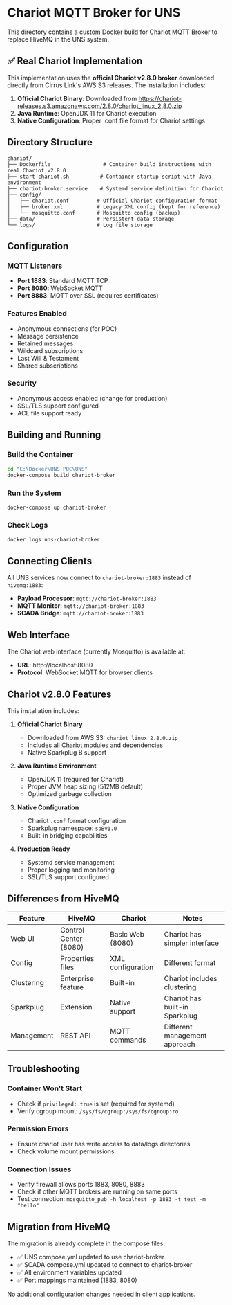 # Chariot MQTT Broker for UNS

This directory contains a custom Docker build for Chariot MQTT Broker to replace HiveMQ in the UNS system.

## ✅ Real Chariot Implementation

This implementation uses the **official Chariot v2.8.0 broker** downloaded directly from Cirrus Link's AWS S3 releases. The installation includes:

1. **Official Chariot Binary**: Downloaded from https://chariot-releases.s3.amazonaws.com/2.8.0/chariot_linux_2.8.0.zip
2. **Java Runtime**: OpenJDK 11 for Chariot execution
3. **Native Configuration**: Proper .conf file format for Chariot settings

## Directory Structure

```
chariot/
├── Dockerfile                 # Container build instructions with real Chariot v2.8.0
├── start-chariot.sh          # Container startup script with Java environment
├── chariot-broker.service    # Systemd service definition for Chariot
├── config/
│   ├── chariot.conf         # Official Chariot configuration format
│   ├── broker.xml           # Legacy XML config (kept for reference)
│   └── mosquitto.conf       # Mosquitto config (backup)
├── data/                    # Persistent data storage
└── logs/                    # Log file storage
```

## Configuration

### MQTT Listeners
- **Port 1883**: Standard MQTT TCP
- **Port 8080**: WebSocket MQTT  
- **Port 8883**: MQTT over SSL (requires certificates)

### Features Enabled
- Anonymous connections (for POC)
- Message persistence
- Retained messages
- Wildcard subscriptions
- Last Will & Testament
- Shared subscriptions

### Security
- Anonymous access enabled (change for production)
- SSL/TLS support configured
- ACL file support ready

## Building and Running

### Build the Container
```bash
cd "C:\Docker\UNS POC\UNS"
docker-compose build chariot-broker
```

### Run the System
```bash
docker-compose up chariot-broker
```

### Check Logs
```bash
docker logs uns-chariot-broker
```

## Connecting Clients

All UNS services now connect to `chariot-broker:1883` instead of `hivemq:1883`:

- **Payload Processor**: `mqtt://chariot-broker:1883`
- **MQTT Monitor**: `mqtt://chariot-broker:1883`  
- **SCADA Bridge**: `mqtt://chariot-broker:1883`

## Web Interface

The Chariot web interface (currently Mosquitto) is available at:
- **URL**: http://localhost:8080
- **Protocol**: WebSocket MQTT for browser clients

## Chariot v2.8.0 Features

This installation includes:

1. **Official Chariot Binary**
   - Downloaded from AWS S3: `chariot_linux_2.8.0.zip`
   - Includes all Chariot modules and dependencies
   - Native Sparkplug B support

2. **Java Runtime Environment**
   - OpenJDK 11 (required for Chariot)
   - Proper JVM heap sizing (512MB default)
   - Optimized garbage collection

3. **Native Configuration**
   - Chariot `.conf` format configuration
   - Sparkplug namespace: `spBv1.0`
   - Built-in bridging capabilities

4. **Production Ready**
   - Systemd service management
   - Proper logging and monitoring
   - SSL/TLS support configured

## Differences from HiveMQ

| Feature | HiveMQ | Chariot | Notes |
|---------|---------|---------|-------|
| Web UI | Control Center (8080) | Basic Web (8080) | Chariot has simpler interface |
| Config | Properties files | XML configuration | Different format |
| Clustering | Enterprise feature | Built-in | Chariot includes clustering |
| Sparkplug | Extension | Native support | Chariot has built-in Sparkplug |
| Management | REST API | MQTT commands | Different management approach |

## Troubleshooting

### Container Won't Start
- Check if `privileged: true` is set (required for systemd)
- Verify cgroup mount: `/sys/fs/cgroup:/sys/fs/cgroup:ro`

### Permission Errors  
- Ensure chariot user has write access to data/logs directories
- Check volume mount permissions

### Connection Issues
- Verify firewall allows ports 1883, 8080, 8883
- Check if other MQTT brokers are running on same ports
- Test connection: `mosquitto_pub -h localhost -p 1883 -t test -m "hello"`

## Migration from HiveMQ

The migration is already complete in the compose files:
- ✅ UNS compose.yml updated to use chariot-broker
- ✅ SCADA compose.yml updated to connect to chariot-broker  
- ✅ All environment variables updated
- ✅ Port mappings maintained (1883, 8080)

No additional configuration changes needed in client applications.